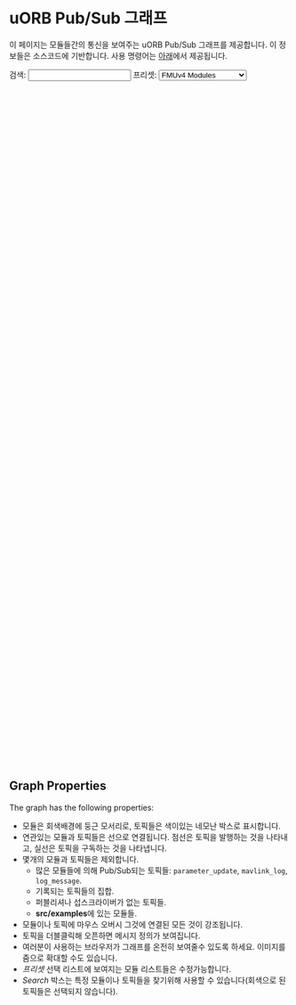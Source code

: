 # uORB Pub/Sub 그래프

<!--
Note: this page is disabled for now, as the graph is too incomplete and requires support for uORB::Subscription, uORB::Publication and library code
-->

이 페이지는 모듈들간의 통신을 보여주는 uORB Pub/Sub 그래프를 제공합니다. 이 정보들은 소스코드에 기반합니다. 사용 명령어는 [아래](#instructions)에서 제공됩니다.

검색: <input id="search" type="text" /> 프리셋: <select id ="select-graph" name="select-graph"> <option value='graph_px4fmu-v4.json'>FMUv4 Modules</option> <option value='graph_px4fmu-v2.json'>FMUv2 Modules</option> <option value='graph_sitl.json'>SITL Modules</option> <option value='graph_runtime_sitl.json'>SITL Runtime Modules</option> <option value='graph_full.json'>All Modules</option> </select>   
<!-- use an absolute position to allow it to overflow to the left and the right -->
<svg width="1200" height="1200" style="position: absolute; left: -9999px; right: -9999px; margin: auto;"></svg>
<script src="https://d3js.org/d3.v4.min.js"></script>

<!-- the position of the svg is absolute, so we add a div with the necessary spacing -->

<div style="height: 1210px;"></div>

<script>

// the d3.js script might not yet be loaded (because it's not in <head>), so we
// wrap everything in a function and retry until d3 is available
function initializeGraph() {
    if (typeof d3 === 'undefined') {
        // try again later
        setTimeout(initializeGraph, 500);
        return;
    }


var graph_option = document.getElementById("select-graph");
var default_json_file = graph_option.value;
var minOpacity = 0.1; // opacity when a node/link is faded

/* search field: highlight all matching nodes on text change */
var g_filterText = "";
function searchTextChanged() {
    var textField = document.getElementById("search");
    var searchText = textField.value;
    var opacity = minOpacity;
    if (searchText == "" || document.activeElement != textField) {
        opacity = 1;
        g_filterText = "";
    } else {
        g_filterText = searchText;
    }

    /* change opacity */
    // TODO: call fade() instead?
    node.style("stroke-opacity", function(o) {
        thisOpacity = o.name.includes(searchText) ? 1 : opacity;
        this.setAttribute('fill-opacity', thisOpacity);
        return thisOpacity;
    });

    text.style("stroke-opacity", function(o) {
        thisOpacity = o.name.includes(searchText) ? 1 : opacity;
        this.setAttribute('fill-opacity', thisOpacity);
        return thisOpacity;
    });
    link.style("stroke-opacity", function(o) {
        return opacity;
    });
}
document.getElementById("search").addEventListener("keyup", searchTextChanged);
document.getElementById("search").addEventListener("focusout", searchTextChanged);
document.getElementById("search").addEventListener("focusin", searchTextChanged);
document.getElementById("select-graph").addEventListener("change", reloadSimulation);



var svg = d3.select("svg"),
    width = +svg.attr("width"),
    height = +svg.attr("height");


var collisionForce = rectCollide()
    .size(function (d) { return [d.width+10, d.height+6]; });

var boxForce = boundedBox()
    .bounds([[0, 0], [width, height]])
    .size(function (d) { return [d.width, d.height]; });

var simulation = d3.forceSimulation()
    .velocityDecay(0.3) // default: 0.4
    // alpha: initially 1, then reduced at each step, reducing the forces, so
    // that the simulation comes to a stop eventually
    .alphaMin(0.0001) // default: 0.001
    .alphaDecay(0.0428) // default: 0.0228
    //.alphaTarget(1) // enabling this will make sure the simulation never comes
    // to a stop (and the nodes will either keep fighting for their position, or
    // find an equilibrium)
    .force("link", d3.forceLink().id(function(d) { return d.id; })
    .distance(100)//.strength(0.02) // default: 30, 1 / Math.min(count(link.source), count(link.target));
        // distance: desired link distance
//      .iterations(1) // default: 1, greater = increased rigidity
    )
    .force("charge", d3.forceManyBody().strength(-250)) // decrease to make the
           // graph spread more (distance has a similar effect, but affects the
           // leaf nodes more)
    .force('box', boxForce) // keep the nodes inside the visible area
    .force('collision', collisionForce)
    .force("center", d3.forceCenter(width / 2, height / 2));

// SVG elements
var node = null;
var text = null;
var link = null;

function loadSimulation(json_file_name) {

    d3.json(json_file_name, function(error, graph) {
        if (error) throw error;

        // module filtering (does not remove 'orphaned' topics)
        /*
        var ignored_modules = ["mavlink", "commander"];
        for (var i = 0; i < ignored_modules.length; ++i) {
            var module_id = "m_"+ignored_modules[i];
            // links
            for (var j = 0; j < graph.links.length; ++j) {
                if (graph.links[j].source == module_id ||
                    graph.links[j].target == module_id) {
                    graph.links.splice(j, 1);
                    --j;
                }
            }
            // nodes
            for (var j = 0; j < graph.nodes.length; ++j) {
                if (graph.nodes[j].id == module_id) {
                    graph.nodes.splice(j, 1);
                    --j;
                }
            }
        }
        */

        // explanation for the following syntax: https://bost.ocks.org/mike/join/
        link = svg.append("g")
            .attr("class", "links")
            .selectAll("line")
            .data(graph.links)
            .enter().append("line")
            .attr("stroke-opacity", 0.7)
            .attr("stroke", function(d) { return d.color; })
            .style("stroke-dasharray", function(d) {
                if (d.style == "dashed") return "3, 3";
                return "1, 0";
            });

        var g = svg.append("g").selectAll("g").data(graph.nodes).enter().append("g");
        node = g.append("rect")
            // rounded corners (somewhat more expensive to render)
            .attr("rx", function(d) { return d.type == "module" ? 8 : 0; });

        text = g.append("text")
            .attr("class", "labels")
            .style("font-size", "12px")
            .attr("fill", function(d) { return "#fff"; })
            .attr("dy", ".35em")
            .attr("text-anchor", "middle")
            .text(function(d) { return d.name; })
            .on("mouseover", fadeAnimated(minOpacity))
            .on("mouseout", fadeAnimated(1))
            .on("dblclick", openLink);

        var paddingLeftRight = 18; // adjust the padding values depending on font and font size
        var paddingTopBottom = 5;

        svg.selectAll("text").each(function(d, i) {
            var curPaddingLeftRight = paddingLeftRight;
            var curPaddingTopBottom = paddingTopBottom;
            if (graph.nodes[i].type == "module") {
                curPaddingLeftRight *= 1.5;
                curPaddingTopBottom *= 1.5;
            }

            // get bounding box of text field and store it
            graph.nodes[i].width = this.getBBox().width+curPaddingLeftRight;
            graph.nodes[i].height = this.getBBox().height+curPaddingTopBottom;

            graph.nodes[i].vx = 0;
            graph.nodes[i].vy = 0;
        });


        simulation
            .nodes(graph.nodes)
            .on("tick", ticked);

        simulation.force("link")
            .links(graph.links);

        function ticked() {
            link
                .attr("x1", function(d) { return d.source.x; })
                .attr("y1", function(d) { return d.source.y; })
                .attr("x2", function(d) { return d.target.x; })
                .attr("y2", function(d) { return d.target.y; });

            text
                .attr("x", function(d) { return d.x; })
                .attr("y", function(d) { return d.y; });

            svg.selectAll("rect")
                .attr("x", function(d) { return d.x - d.width/2; })
                .attr("y", function(d) { return d.y - d.height/2;  })
                .attr("width", function(d) { return d.width; })
                .attr("height", function(d) { return d.height; })
                .attr("fill", function(d) { return d.color; });
        }

        // open the 'node.url' attribute in a new tab, if it exists
        function openLink(n) {
            if (typeof n.url !== 'undefined') {
                window.open(n.url, '_blank');
            }
        }


        // smooth fade in/out
        var animationTimer = null;
        var currentOpacity = 1;
        var destOpacity = 1;
        function fadeAnimated(opacity) {
            return function(d) {
                if (animationTimer != null)
                    animationTimer.stop();

                destOpacity = opacity;

                animationTimer = d3.interval(function(elapsed) {
                    var newOpacity = currentOpacity + (destOpacity-currentOpacity) * elapsed/300;
                    // check if we overshot the destination opacity
                    if ((currentOpacity - destOpacity) * (newOpacity - destOpacity) < 0) {
                        currentOpacity = destOpacity;
                    } else {
                        currentOpacity = newOpacity;
                    }
                    fade(currentOpacity)(d);
                    if (Math.abs(currentOpacity - destOpacity) < 0.005) {
                        animationTimer.stop();
                        animationTimer = null;
                    }
                }, 30);
            }
        }

        // mouse over functionality: fade the rest of the graph

        var linkedByIndex = {};
        graph.links.forEach(function(d) {
            linkedByIndex[d.source.index + "," + d.target.index] = 1;
        });
        function isConnected(a, b) {
            return linkedByIndex[a.index + "," + b.index] || linkedByIndex[b.index + "," + a.index] || a.index == b.index;
        }
        function fade(opacity) {
            return function(d) {
                /* The graph opacity is using the following behavior:
                 * - no filtering (g_filterText == ""):
                 *   - mouse hovers over a node: the node and it's connected
                 *     nodes are visible, the rest is faded
                 *   - else: all nodes and links are visible
                 * - filtering:
                 *   - all nodes matching the filter are always visible
                 *   - mouse hovers over a node: the connected nodes are visible
                 *   - no hovering: rest of the non-matching nodes are faded
                 *     (and all the links too)
                 */
                var invertedOpacity = (1+minOpacity) - opacity;
                if (g_filterText != "") {
                    // in case of filtering, the default is to fade non-matching
                    // nodes
                    opacity = minOpacity;
                }

                function nodeOpacity(o) {
                    if (g_filterText != "" && o.name.includes(g_filterText)) {
                        thisOpacity = 1; // always visible if filter matches
                    } else if (isConnected(d, o)) {
                        if (g_filterText == "") {
                            thisOpacity = 1; // connected w/o filtering -> show it
                        } else if (d.name.includes(g_filterText)) {
                            thisOpacity = invertedOpacity;
                        } else {
                            thisOpacity = opacity;
                        }
                    } else {
                        thisOpacity = opacity;
                    }

                    this.setAttribute('fill-opacity', thisOpacity);
                    return thisOpacity;
                }

                node.style("stroke-opacity", nodeOpacity);
                text.style("stroke-opacity", nodeOpacity);

                var linkOpacity = opacity;
                var linkOpacityConnected = 1;
                if (g_filterText != "") {
                    if (d.name.includes(g_filterText)) {
                        linkOpacityConnected = invertedOpacity;
                    } else {
                        linkOpacityConnected = minOpacity;
                    }
                    linkOpacity = minOpacity;
                }
                link.style("stroke-opacity", function(o) {
                    return o.source === d || o.target === d ?
                        linkOpacityConnected : linkOpacity;
                });
            };
        }

    });
}

function reloadSimulation(e) {
    json_file_name = e.target.value;
    console.log(json_file_name);
    d3.selectAll("svg > *").remove();
    loadSimulation(json_file_name);
    simulation.alpha(1).restart();
}

/* initial graph */
loadSimulation(default_json_file);


function rectCollide() {
    var nodes, sizes, masses;
    var size = constant([0, 0]);
    var strength = 0.3;
    var iterations = 20;

    function force() {
        var node, size, mass, xi, yi;
        var i = -1;
        while (++i < iterations) { iterate(); }

        function iterate() {
            var j = -1;
            var tree = d3.quadtree(nodes, xCenter, yCenter).visitAfter(prepare);

            while (++j < nodes.length) {
                node = nodes[j];
                size = sizes[j];
                mass = masses[j];
                xi = xCenter(node);
                yi = yCenter(node);

                tree.visit(apply);
            }
        }

        function apply(quad, x0, y0, x1, y1) {
            var data = quad.data;
            var xSize = (size[0] + quad.size[0]) / 2;
            var ySize = (size[1] + quad.size[1]) / 2;
            if (data) {
                if (data.index <= node.index) { return; }

                var x = xi - xCenter(data);
                var y = yi - yCenter(data);
                var xd = Math.abs(x) - xSize;
                var yd = Math.abs(y) - ySize;

                if (xd < 0 && yd < 0) {
                    var l = Math.sqrt(x * x + y * y);
                    var m = masses[data.index] / (mass + masses[data.index]);

                    if (l > 0.000001) {
                        if (xd > yd) {
                            node.vx -= (x *= xd / l * strength) * m;
                            data.vx += x * (1 - m);
                        } else {
                            node.vy -= (y *= yd / l * strength) * m;
                            data.vy += y * (1 - m);
                        }
                    }
                }
            }

            return x0 > xi + xSize || y0 > yi + ySize ||
                x1 < xi - xSize || y1 < yi - ySize;
        }

        function prepare(quad) {
            if (quad.data) {
                quad.size = sizes[quad.data.index];
            } else {
                quad.size = [0, 0];
                var i = -1;
                while (++i < 4) {
                    if (quad[i] && quad[i].size) {
                        quad.size[0] = Math.max(quad.size[0], quad[i].size[0]);
                        quad.size[1] = Math.max(quad.size[1], quad[i].size[1]);
                    }
                }
            }
        }
    }

    function xCenter(d) { return d.x + d.vx; }
    function yCenter(d) { return d.y + d.vy; }

    force.initialize = function (_) {
        sizes = (nodes = _).map(size);
        masses = sizes.map(function (d) { return d[0] * d[1] });
    }

    force.size = function (_) {
        return (arguments.length
            ? (size = typeof _ === 'function' ? _ : constant(_), force)
            : size);
    }

    force.strength = function (_) {
        return (arguments.length ? (strength = +_, force) : strength);
    }

    force.iterations = function (_) {
        return (arguments.length ? (iterations = +_, force) : iterations);
    }

    return force;
}

function boundedBox() {
    var nodes, sizes;
    var bounds;
    var size = constant([0, 0]);

    function force() {
        var node, size;
        var xi, x0, x1, yi, y0, y1;
        var i = -1;
        while (++i < nodes.length) {
            node = nodes[i];
            size = sizes[i];
            xi = node.x + node.vx;
            x0 = bounds[0][0] - (xi - size[0]/2);
            x1 = bounds[1][0] - (xi + size[0]/2);
            yi = node.y + node.vy;
            y0 = bounds[0][1] - (yi - size[1]/2);
            y1 = bounds[1][1] - (yi + size[1]/2);
            if (x0 > 0 || x1 < 0) {
                node.x += node.vx;
                node.vx = -node.vx;
                if (node.vx < x0) { node.x += x0 - node.vx; }
                if (node.vx > x1) { node.x += x1 - node.vx; }
            }
            if (y0 > 0 || y1 < 0) {
                node.y += node.vy;
                node.vy = -node.vy;
                if (node.vy < y0) { node.vy += y0 - node.vy; }
                if (node.vy > y1) { node.vy += y1 - node.vy; }
            }
        }
    }

    force.initialize = function (_) {
        sizes = (nodes = _).map(size);
    }

    force.bounds = function (_) {
        return (arguments.length ? (bounds = _, force) : bounds);
    }

    force.size = function (_) {
        return (arguments.length
            ? (size = typeof _ === 'function' ? _ : constant(_), force)
            : size);
    }

    return force;
}


function constant(_) {
    return function () { return _; }
}

} // initializeGraph()

initializeGraph();

</script>

 <a id="instructions"></a>

## Graph Properties

The graph has the following properties:

- 모듈은 회색배경에 둥근 모서리로, 토픽들은 색이있는 네모난 박스로 표시합니다.
- 연관있는 모듈과 토픽들은 선으로 연결됩니다. 점선은 토픽을 발행하는 것을 나타내고, 실선은 토픽을 구독하는 것을 나타냅니다.
- 몇개의 모듈과 토픽들은 제외합니다. 
  - 많은 모듈들에 의해 Pub/Sub되는 토픽들: `parameter_update`, `mavlink_log`, `log_message`.
  - 기록되는 토픽들의 집합.
  - 퍼블리셔나 섭스크라이버가 없는 토픽들.
  - **src/examples**에 있는 모듈들.
- 모듈이나 토픽에 마우스 오버시 그것에 연결된 모든 것이 강조됩니다.
- 토픽을 더블클릭해 오픈하면 메시지 정의가 보여집니다.
- 여러분이 사용하는 브라우저가 그래프를 온전히 보여줄수 있도록 하세요. 이미지를 줌으로 확대할 수도 있습니다.
- *프리셋* 선택 리스트에 보여지는 모듈 리스트들은 수정가능합니다.
- *Search* 박스는 특정 모듈이나 토픽들을 찾기위해 사용할 수 있습니다(회색으로 된 토픽들은 선택되지 않습니다).